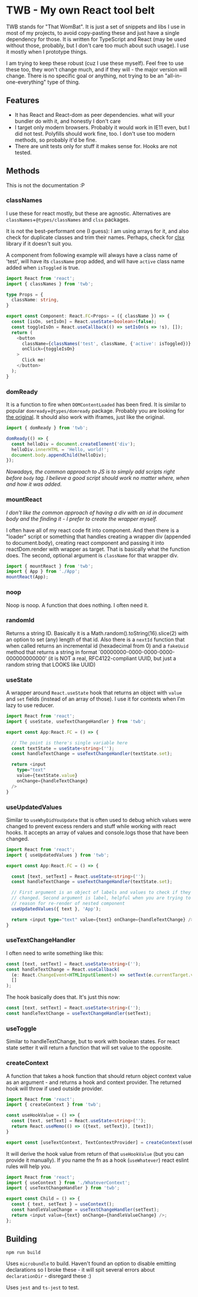 # TWB - My own React tool belt

TWB stands for "That WomBat". It is just a set of snippets and libs I use in
most of my projects, to avoid copy-pasting these and just have a single
dependency for those. It is written for TypeScript and React (may be used
without those, probably, but I don't care too much about such usage). I use it
mostly when I prototype things.

I am trying to keep these robust (cuz I use these myself). Feel free to use
these too, they won't change much, and if they will - the major version will
change. There is no specific goal or anything, not trying to be an
"all-in-one-everything" type of thing.

## Features

- It has React and React-dom as peer dependencies. what will your bundler do
with it, and honestly I don't care
- I target only modern browsers. Probably it would work in IE11 even, but I did
not test. Polyfills should work fine, too. I don't use too modern methods, so
probably it'd be fine.
- There are unit tests only for stuff it makes sense for. Hooks are not tested.

## Methods

This is not the documentation :P

### classNames

I use these for react mostly, but these are agnostic. Alternatives are
`classNames`+`@types/classNames` and `clsx` packages.

It is not the best-performant one (I guess): I am using arrays for it, and also
check for duplicate classes and trim their names. Perhaps, check for
[clsx](https://www.npmjs.com/package/clsx) library if it doesn't suit you.

A component from following example will always have a class name of 'test', will
have its `className` prop added, and will have `active` class name added when
`isToggled` is true.

```typeScript
import React from 'react';
import { classNames } from 'twb';

type Props = {
  className: string,
}

export const Component: React.FC<Props> = ({ className }) => {
  const [isOn, setIsOn] = React.useState<boolean>(false);
  const toggleIsOn = React.useCallback(() => setIsOn(s => !s), []);
  return (
    <button
      className={classNames('test', className, {'active': isToggled})}
      onClick={toggleIsOn}
    >
      Click me!
    </button>
  );
}
```

### domReady

It is a function to fire when `DOMContentLoaded` has been fired. It is similar
to popular `domready`+`@types/domready` package. Probably you are looking for
[the original](https://www.npmjs.com/package/domready). It should also work with
iframes, just like the original.

```typeScript
import { domReady } from 'twb';

domReady(() => {
  const helloDiv = document.createElement('div');
  helloDiv.innerHTML = 'Hello, world!';
  document.body.appendChild(helloDiv);
});
```

_Nowadays, the common approach to JS is to simply add scripts right before
`body` tag. I believe a good script should work no matter where, when and how it
was added._

### mountReact

_I don't like the common approach of having a div with an id in document body
and the finding it - I prefer to create the wrapper myself._

I often have all of my react code fit into component. And then there is a
"loader" script or something that handles creating a wrapper div (appended to
document.body), creating react component and passing it into reactDom.render
with wrapper as target. That is basically what the function does. The second,
optional argument is `className` for that wrapper div.

```typeScript
import { mountReact } from 'twb';
import { App } from './App';
mountReact(App);
```

### noop

Noop is noop. A function that does nothing. I often need it.

### randomId

Returns a string ID. Basically it is a Math.random().toString(16).slice(2) with
an option to set (any) length of that id. Also there is a `nextId` function that
when called returns an incremental id (hexadecimal from 0) and a `fakeUuid`
method that returns a string in format `00000000-0000-0000-0000-000000000000'
(it is NOT a real, RFC4122-compliant UUID, but just a random string that LOOKS
like UUID)

### useState

A wrapper around `React.useState` hook that returns an object with `value` and
`set` fields (instead of an array of those). I use it for contexts when I'm lazy
to use reducer.

```typeScript
import React from 'react';
import { useState, useTextChangeHandler } from 'twb';

export const App:React.FC = () => {

  // The point is there's single variable here
  const textState = useState<string>('');
  const handleTextChange = useTextChangeHandler(textState.set);

  return <input
    type="text"
    value={textState.value}
    onChange={handleTextChange}
  />
}

```

### useUpdatedValues

Similar to `useWhyDidYouUpdate` that is often used to debug which values were
changed to prevent excess renders and stuff while working with react hooks. It
accepts an array of values and console.logs those that have been changed.

```typeScript
import React from 'react';
import { useUpdatedValues } from 'twb';

export const App:React.FC = () => {

  const [text, setText] = React.useState<string>('');
  const handleTextChange = useTextChangeHandler(textState.set);

  // First argument is an object of labels and values to check if they were
  // changed. Second argument is label, helpful when you are trying to track
  // reason for re-render of nested component
  useUpdatedValues({ text }, 'App');

  return <input type="text" value={text} onChange={handleTextChange} />
}
```

### useTextChangeHandler

I often need to write something like this:

```typeScript
const [text, setText] = React.useState<string>('');
const handleTextChange = React.useCallback(
  (e: React.ChangeEvent<HTMLInputElement>) => setText(e.currentTarget.value),
  []
);
```

The hook basically does that. It's just this now:

```typeScript
const [text, setText] = React.useState<string>('');
const handleTextChange = useTextChangeHandler(setText);
```

### useToggle

Similar to handleTextChange, but to work with boolean states. For react state
setter it will return a function that will set value to the opposite.

### createContext

A function that takes a hook function that should return object context value as an argument - and returns a hook and
context provider. The returned hook will throw if used outside provider.

```typeScript
import React from 'react';
import { createContext } from 'twb';

const useHookValue = () => {
  const [text, setText] = React.useState<string>('');
  return React.useMemo(() => ({text, setText}), [text]);
}

export const [useTextContext, TextContextProvider] = createContext(useHookValue);
```

It will derive the hook value from return of that `useHookValue` (but you can provide it manually). If you name the fn
as a hook (`useWhatever`) react eslint rules will help you.

```typeScript
import React from 'react';
import { useContext } from './WhateverContext';
import { useTextChangeHandler } from 'twb';

export const Child = () => {
  const { text, setText } = useContext();
  const handleValueChange = useTextChangeHandler(setText);
  return <input value={text} onChange={handleValueChange} />;
};
```

## Building

`npm run build`

Uses `microbundle` to build. Haven't found an option to disable emitting
declarations so I broke these - it will spit several errors about
`declarationDir` - disregard these :)

Uses `jest` and `ts-jest` to test.
